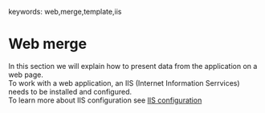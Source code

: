 ﻿keywords: web,merge,template,iis
# Web merge

In this section we will explain how to present data from the application on a web page.  
To work with a web application, an IIS (Internet Information Serrvices) needs to be installed and configured.  
To learn more about IIS configuration see [IIS configuration](http://doc.fireflymigration.com/iis-configuration.html)